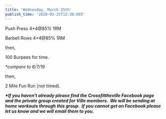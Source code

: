 ```yaml
---
title: 'Wednesday, March 25th'
publish_time: '2020-03-25T12:38:00Z'
---
```


Push Press 4×4\@85% 1RM

Barbell Rows 4×4\@85% 1RM

then,

100 Burpees for time.

*\*compare to 6/7/19*

then,

2 Mile Fun Run (not timed).

***\*If you haven't already please find the Crossfittheville Facebook
page and the private group created for Ville members.  We will be
sending at home workouts through this group.  If you cannot get on
Facebook please let us know and we will email them to you.***
